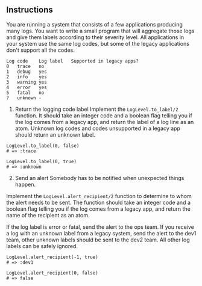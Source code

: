 ## Instructions
You are running a system that consists of a few applications producing many logs. You want to write a small program that will aggregate those logs and give them labels according to their severity level. All applications in your system use the same log codes, but some of the legacy applications don't support all the codes.

```
Log code	Log label	Supported in legacy apps?
0	trace	no
1	debug	yes
2	info	yes
3	warning	yes
4	error	yes
5	fatal	no
?	unknown	-
```

1. Return the logging code label
Implement the `LogLevel.to_label/2` function. It should take an integer code and a boolean flag telling you if the log comes from a legacy app, and return the label of a log line as an atom. Unknown log codes and codes unsupported in a legacy app should return an unknown label.

```
LogLevel.to_label(0, false)
# => :trace
```

```
LogLevel.to_label(0, true)
# => :unknown
```

2. Send an alert
Somebody has to be notified when unexpected things happen.

Implement the `LogLevel.alert_recipient/2` function to determine to whom the alert needs to be sent. The function should take an integer code and a boolean flag telling you if the log comes from a legacy app, and return the name of the recipient as an atom.

If the log label is error or fatal, send the alert to the ops team. If you receive a log with an unknown label from a legacy system, send the alert to the dev1 team, other unknown labels should be sent to the dev2 team. All other log labels can be safely ignored.

```
LogLevel.alert_recipient(-1, true)
# => :dev1
```

```
LogLevel.alert_recipient(0, false)
# => false
```